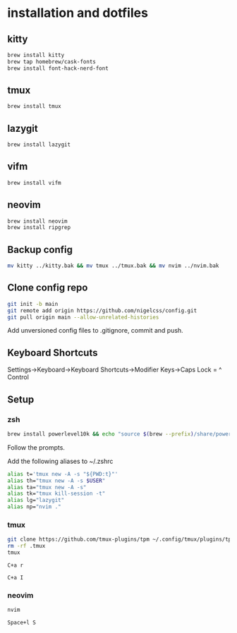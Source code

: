 # installation and dotfiles

## kitty

```zsh
brew install kitty
brew tap homebrew/cask-fonts
brew install font-hack-nerd-font
```

## tmux

```zsh
brew install tmux
```

## lazygit

```zsh
brew install lazygit
```

## vifm

```zsh
brew install vifm
```

## neovim

```zsh
brew install neovim
brew install ripgrep
```

## Backup config

```zsh
mv kitty ../kitty.bak && mv tmux ../tmux.bak && mv nvim ../nvim.bak
```

## Clone config repo

```zsh
git init -b main
git remote add origin https://github.com/nigelcss/config.git
git pull origin main --allow-unrelated-histories
```

Add unversioned config files to .gitignore, commit and push.

## Keyboard Shortcuts

Settings->Keyboard->Keyboard Shortcuts->Modifier Keys->Caps Lock = ^ Control

## Setup

### zsh

```zsh
brew install powerlevel10k && echo "source $(brew --prefix)/share/powerlevel10k/powerlevel10k.zsh-theme" >>~/.zshrc && source ~/.zshrc
```

Follow the prompts.

Add the following aliases to ~/.zshrc

```zsh
alias t='tmux new -A -s "${PWD:t}"'
alias th="tmux new -A -s $USER"
alias ta="tmux new -A -s"
alias tk="tmux kill-session -t"
alias lg="lazygit"
alias np="nvim ."
```

### tmux

```zsh
git clone https://github.com/tmux-plugins/tpm ~/.config/tmux/plugins/tpm
rm -rf .tmux
tmux
```

`C+a r`

`C+a I`

### neovim

```zsh
nvim
```

`Space+l S`
